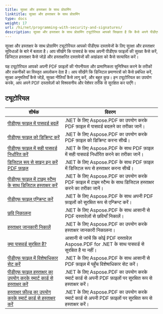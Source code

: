 ```yaml
---
title: सुरक्षा और हस्ताक्षर के साथ प्रोग्रामिंग
linktitle: सुरक्षा और हस्ताक्षर के साथ प्रोग्रामिंग
type: docs
weight: 17
url: /hi/net/programming-with-security-and-signatures/
description: सुरक्षा और हस्ताक्षर के साथ प्रोग्रामिंग ट्यूटोरियल आपको सिखाता है कि कैसे अपने पीडीएफ दस्तावेजों को सुरक्षित करें और उन पर हस्ताक्षर करें, जिससे गोपनीयता और प्रामाणिकता सुनिश्चित हो।
---
```

सुरक्षा और हस्ताक्षर के साथ प्रोग्रामिंग ट्यूटोरियल आपको पीडीएफ दस्तावेजों के लिए सुरक्षा और हस्ताक्षर सुविधाओं के बारे में बताता है। आप सीखेंगे कि पासवर्ड के साथ अपनी पीडीएफ फाइलों की सुरक्षा कैसे करें, डिजिटल हस्ताक्षर कैसे जोड़ें और हस्ताक्षरित दस्तावेजों की अखंडता को कैसे सत्यापित करें।

यह ट्यूटोरियल आपको अपनी PDF फ़ाइलों की गोपनीयता और प्रामाणिकता सुनिश्चित करने के तरीकों और तकनीकों का विस्तृत अवलोकन देता है। आप सीखेंगे कि डिजिटल प्रमाणपत्रों को कैसे प्रबंधित करें, सुरक्षा अनुमतियाँ कैसे जोड़ें, सुरक्षा नीतियाँ कैसे लागू करें, और बहुत कुछ। इन ट्यूटोरियल का उपयोग करके, आप अपने PDF दस्तावेज़ों को विश्वसनीय और पेशेवर तरीके से सुरक्षित कर पाएँगे।

## ट्यूटोरियल
| शीर्षक | विवरण |
| --- | --- | 
| [पीडीएफ फाइल में पासवर्ड बदलें](./change-password/) | .NET के लिए Aspose.PDF का उपयोग करके PDF फ़ाइल में पासवर्ड बदलने का तरीका जानें। |  
| [पीडीएफ फाइल को डिक्रिप्ट करें](./decrypt/) | .NET के लिए Aspose.PDF का उपयोग करके PDF फ़ाइल को डिक्रिप्ट करना सीखें। |  
| [पीडीएफ फाइल में सही पासवर्ड निर्धारित करें](./determine-correct-password/) | .NET के लिए Aspose.PDF के साथ PDF फ़ाइल में सही पासवर्ड निर्धारित करने का तरीका जानें। |  
| [डिजिटल रूप से साइन इन करें PDF फ़ाइल](./digitally-sign/) | .NET के लिए Aspose.PDF के साथ PDF फ़ाइल में डिजिटल रूप से हस्ताक्षर करना सीखें। |  
| [पीडीएफ फाइल में टाइम स्टैम्प के साथ डिजिटल हस्ताक्षर करें](./digitally-sign-with-time-stamp/) | .NET के लिए Aspose.PDF का उपयोग करके PDF फ़ाइल में टाइम स्टैम्प के साथ डिजिटल हस्ताक्षर करने का तरीका जानें। |  
| [पीडीएफ फाइल एन्क्रिप्ट करें](./encrypt/) | .NET के लिए Aspose.PDF के साथ अपनी PDF फ़ाइलों को सुरक्षित रूप से एन्क्रिप्ट करें। |  
| [छवि निकालना](./extracting-image/) | .NET के लिए Aspose.PDF के साथ आसानी से PDF दस्तावेज़ों से छवियाँ निकालें। |  
| [हस्ताक्षर जानकारी निकालें](./extract-signature-info/) | .NET के लिए Aspose.PDF का उपयोग करके हस्ताक्षर जानकारी निकालना। |  
| [क्या पासवर्ड सुरक्षित है?](./is-password-protected/) | आसानी से जांचें कि कोई PDF दस्तावेज़ Aspose.PDF for .NET के साथ पासवर्ड से सुरक्षित है या नहीं। |  
| [पीडीएफ फाइल में विशेषाधिकार सेट करें](./set-privileges/) | .NET के लिए Aspose.PDF के साथ आसानी से PDF फ़ाइल में पहुँच विशेषाधिकार सेट करें। |  
| [पीडीएफ फाइल हस्ताक्षर का उपयोग करके स्मार्ट कार्ड से हस्ताक्षर करें](./sign-with-smart-card-using-pdf-file-signature/) | .NET के लिए Aspose.PDF का उपयोग करके स्मार्ट कार्ड से अपनी PDF फ़ाइलों पर सुरक्षित रूप से हस्ताक्षर करें। |  
| [हस्ताक्षर फ़ील्ड का उपयोग करके स्मार्ट कार्ड से हस्ताक्षर करें](./sign-with-smart-card-using-signature-field/) | .NET के लिए Aspose.PDF का उपयोग करके स्मार्ट कार्ड से अपनी PDF फ़ाइलों पर सुरक्षित रूप से हस्ताक्षर करें। |  